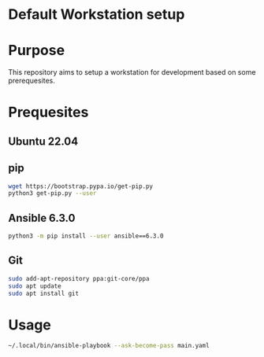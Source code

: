 Default Workstation setup
===

# Purpose

This repository aims to setup a workstation for development based on some prerequesites.

# Prequesites

## Ubuntu 22.04

## pip

```bash
wget https://bootstrap.pypa.io/get-pip.py
python3 get-pip.py --user
```

## Ansible 6.3.0

```bash
python3 -m pip install --user ansible==6.3.0
```

## Git

```bash
sudo add-apt-repository ppa:git-core/ppa
sudo apt update
sudo apt install git
```

# Usage

```bash
~/.local/bin/ansible-playbook --ask-become-pass main.yaml
```
